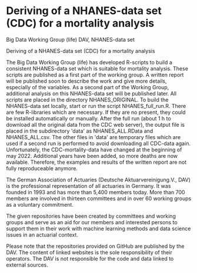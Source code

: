 # Deriving of a NHANES-data set (CDC) for a mortality analysis

Big Data Working Group (life) DAV, NHANES-data set

Deriving of a NHANES-data set (CDC) for a mortality analysis

The Big Data Working Group (life) has developed R-scripts to build a consistent NHANES-data set which is suitable for mortality analysis. These scripts are published as a first part of the working group. A written report will be published soon to describe the work and give more details, especially of the variables. As a second part of the Working Group, additional analysis on this NHANES-data set will be published later.
All scripts are placed in the directory NHANES_ORIGINAL. To build the NHANES-data set locally, start or run the script NHANES_full_run.R. There are few R-libraries which are necessary. If they are no present, they could be installed automatically or manually. After the full run (about 1 h to download all the original data from the CDC web server), the output file is placed in the subdirectory 'data' as NHANES_ALL.RData and NHANES_ALL.csv. The other files in 'data' are temporary files which are used if a second run is performed to avoid downloading all CDC-data again.
Unfortunately, the CDC-mortality-data have changed at the beginning of may 2022. Additional years have been added, so more deaths are now available. Therefore, the examples and results of the written report are not fully reproduceable anymore.

The German Association of Actuaries (Deutsche Aktuarvereinigung.V., DAV) is the professional representation of all actuaries in Germany. It was founded in 1993 and has more than 5,400 members today. More than 700 members are involved in thirteen committees and in over 60 working groups as a voluntary commitment.

The given repositories have been created by committees and working groups and serve as an aid for our members and interested persons to support them in their work with machine learning methods and data science issues in an actuarial context.

Please note that the repositories provided on GitHub are published by the DAV. The content of linked websites is the sole responsibility of their operators. The DAV is not responsible for the code and data linked to external sources. 
